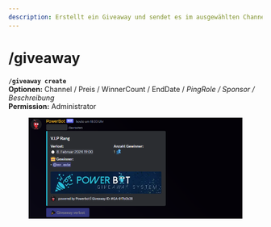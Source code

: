 ```yaml
---
description: Erstellt ein Giveaway und sendet es im ausgewählten Channel
---
```


# /giveaway

**`/giveaway create`**\
**Optionen:** Channel / Preis / WinnerCount / EndDate / _PingRole / Sponsor / Beschreibung_\
**Permission:** Administrator

<div align="left">

<figure><img src="../../.gitbook/assets/image.png" alt=""><figcaption></figcaption></figure>

</div>
